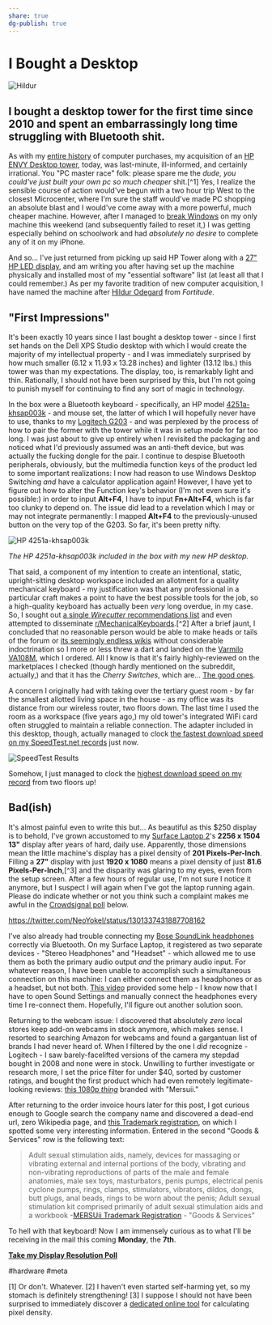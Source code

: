 ```yaml
---
share: true
dg-publish: true
---
```

# I Bought a Desktop

![Hildur](https://i.snap.as/M42wH2VG.png)

## I bought a desktop tower for the first time since 2010 and spent an embarrassingly long time struggling with Bluetooth shit.

As with my [entire history](https://bilge.world/hp-spectre-x360-review) of computer purchases, my acquisition of an [HP ENVY Desktop tower](https://support.hp.com/us-en/document/c06443577), today, was last-minute, ill-informed, and certainly irrational. You "PC master race" folk: please spare me the _dude, you could've just built your own pc so much cheaper_ shit.[^1] Yes, I realize the sensible course of action would've begun with a two hour trip West to the closest Microcenter, where I'm sure the staff would've made PC shopping an absolute blast and I would've come away with a more powerful, much cheaper machine. However, after I managed to [break Windows](https://www.davidblue.wtf/finally-broke-windows/) on my only machine this weekend (and subsequently failed to reset it,) I was getting especially behind on schoolwork and had _absolutely no desire_ to complete any of it on my iPhone.

And so... I've just returned from picking up said HP Tower along with a [27" HP LED display](https://store.hp.com/us/en/pdp/hp-27f-27-inch-display#!), and am writing you after having set up the machine physically and installed most of my "essential software" list (at least all that I could remember.) As per my favorite tradition of new computer acquisition, I have named the machine after [Hildur Odegard](https://fortitude.fandom.com/wiki/Hildur_Odegard) from _Fortitude_.

## "First Impressions"

It's been exactly 10 years since I last bought a desktop tower - since I first set hands on the Dell XPS Studio desktop with which I would create the majority of my intellectual property - and I was immediately surprised by how much smaller (6.12 x 11.93 x 13.28 inches) and lighter (13.12 lbs.) this tower was than my expectations. The display, too, is remarkably light and thin. Rationally, I should not have been surprised by this, but I'm not going to punish myself for continuing to find any sort of magic in technology.

In the box were a Bluetooth keyboard - specifically, an HP model [4251a-khsap003k](https://fccid.io/EMJKHSA-P003K) - and mouse set, the latter of which I will hopefully never have to use, thanks to my [Logitech G203](https://youtu.be/oIAY1-aW8Es) - and was perplexed by the process of how to pair the former with the tower while it was in setup mode for far too long. I was just about to give up entirely when I revisited the packaging and noticed what I'd previously assumed was an anti-theft device, but was actually the fucking dongle for the pair. I continue to despise Bluetooth peripherals, obviously, but the multimedia function keys of the product led to some important realizations: I now had reason to use Windows Desktop Switching _and_ have a calculator application again! However, I have yet to figure out how to alter the Function key's behavior (I'm not even sure it's possible:) in order to input **Alt+F4**, I have to input **Fn+Alt+F4**, which is far too clunky to depend on. The issue did lead to a revelation which I may or may not integrate permanently: I mapped **Alt+F4** to the previously-unused button on the very top of the G203. So far, it's been pretty nifty.

![HP 4251a-khsap003k](https://i.snap.as/2kLqJ1uB.jpg)

*The HP 4251a-khsap003k included in the box with my new HP desktop.*

That said, a component of my intention to create an intentional, static, upright-sitting desktop workspace included an allotment for a quality mechanical keyboard - my justification was that any professional in a particular craft makes a point to have the best possible tools for the job, so a high-quality keyboard has actually been _very_ long overdue, in my case. So, I sought out [a single _Wirecutter_ recommendations list](https://www.nytimes.com/wirecutter/reviews/our-favorite-mechanical-keyboards/) and even attempted to disseminate [r/MechanicalKeyboards](https://www.reddit.com/r/MechanicalKeyboards/).[^2] After a brief jaunt, I concluded that no reasonable person would be able to make heads or tails of the forum or [its seemingly endless wikis](https://www.reddit.com/r/MechanicalKeyboards/wiki/index) without considerable indoctrination so I more or less threw a dart and landed on the [Varmilo VA108M](https://mechanicalkeyboards.com/shop/index.php?l=product_detail&p=3504), which I ordered. All I know is that it's fairly highly-reviewed on the marketplaces I checked (though hardly mentioned on the subreddit, actually,) and that it has the _Cherry Switches_, which are... [The good ones](https://www.reddit.com/r/MechanicalKeyboards/comments/d3hmw3/my_new_baby_varmilo_108m_cherry_mx_blues_the/).

A concern I originally had with taking over the tertiary guest room - by far the smallest allotted living space in the house - as my office was its distance from our wireless router, two floors down. The last time I used the room as a workspace (five years ago,) my old tower's integrated WiFi card often struggled to maintain a reliable connection. The adapter included in this desktop, though, actually managed to clock [the fastest download speed on my SpeedTest.net records](https://www.speedtest.net/result/10021332678) just now.

![SpeedTest Results](https://www.speedtest.net/result/10021332678.png)

Somehow, I just managed to clock the [highest download speed on my record](https://www.speedtest.net/result/10021332678) from two floors up!

## Bad(ish)

It's almost painful even to write this but... As beautiful as this $250 display is to behold, I've grown accustomed to my [Surface Laptop 2](https://www.microsoft.com/en-us/surface/business/surface-laptop-2)'s **2256 x 1504 13"** display after years of hard, daily use. Apparently, those dimensions mean the little machine's display has a pixel density of **201 Pixels-Per-Inch**. Filling a **27"** display with just **1920 x 1080** means a pixel density of just **81.6 Pixels-Per-Inch**,[^3] and the disparity was glaring to my eyes, even from the setup screen. After a few hours of regular use, I'm not sure I notice it anymore, but I suspect I will again when I've got the laptop running again. Please do indicate whether or not you think such a complaint makes me awful in the [Crowdsignal poll](https://poll.fm/10603399) below.

https://twitter.com/NeoYokel/status/1301337431887708162

I've also already had trouble connecting my [Bose SoundLink headphones](https://www.bose.com/en_us/support/products/bose_headphones_support/bose_around_ear_headphones_support/soundlink-around-ear-wireless-headphones-ii.html) correctly via Bluetooth. On my Surface Laptop, it registered as two separate devices - "Stereo Headphones" and "Headset" - which allowed me to use them as both the primary audio output _and_ the primary audio input. For whatever reason, I have been unable to accomplish such a simultaneous connection on this machine: I can either connect them as headphones or as a headset, but not both. [This video](https://youtu.be/55yn-zF_dZY) provided some help - I know now that I have to open Sound Settings and manually connect the headphones every time I re-connect them. Hopefully, I'll figure out another solution soon.

Returning to the webcam issue: I discovered that absolutely _zero_ local stores keep add-on webcams in stock anymore, which makes sense. I resorted to searching Amazon for webcams and found a gargantuan list of brands I had never heard of. When I filtered by the one I _did_ recognize - Logitech - I saw barely-facelifted versions of the camera my stepdad bought in 2008 and none were in stock. Unwilling to further investigate or research more, I set the price filter for under $40, sorted by customer ratings, and bought the first product which had even remotely legitimate-looking reviews: [this 1080p _thing_](https://www.amazon.com/gp/product/B08BQZT4N8/ref=ppx_yo_dt_b_asin_title_o01_s00?ie=UTF8&psc=1) branded with "Mersuii."

After returning to the order invoice hours later for this post, I got curious enough to Google search the company name and discovered a dead-end url, zero Wikipedia page, and [this Trademark registration](https://trademarks.justia.com/863/53/mersuii-86353116.html), on which I spotted some very interesting information. Entered in the second "Goods & Services" row is the following text:

> Adult sexual stimulation aids, namely, devices for massaging or vibrating external and internal portions of the body, vibrating and non-vibrating reproductions of parts of the male and female anatomies, male sex toys, masturbators, penis pumps, electrical penis cyclone pumps, rings, clamps, stimulators, vibrators, dildos, dongs, butt plugs, anal beads, rings to be worn about the penis; Adult sexual stimulation kit comprised primarily of adult sexual stimulation aids and a workbook
-[MERSUii Trademark Registration](https://trademarks.justia.com/863/53/mersuii-86353116.html) - "Goods & Services"

To hell with that keyboard! Now I am immensely curious as to what I'll be receiving in the mail this coming **Monday**, the **7th**.

[**<u>Take my Display Resolution Poll</u>**](https://poll.fm/10603399)

#hardware #meta

[1] Or don't. Whatever.
[2] I haven't even started self-harming yet, so my stomach is definitely strengthening!
[3] I suppose I should not have been surprised to immediately discover a [dedicated online tool](https://www.calculatorsoup.com/calculators/technology/ppi-calculator.php) for calculating pixel density.